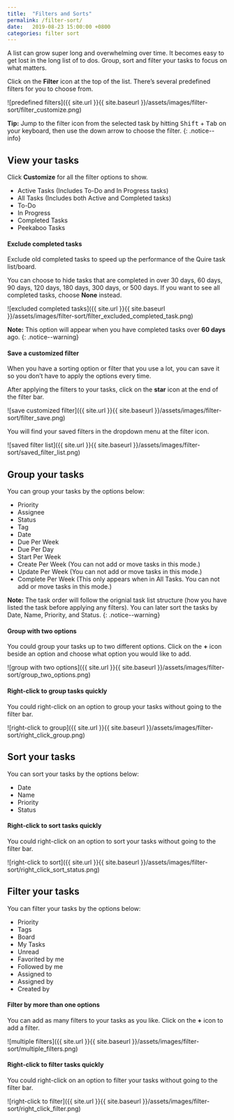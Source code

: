 ```yaml
---
title:  "Filters and Sorts"
permalink: /filter-sort/
date:   2019-08-23 15:00:00 +0800
categories: filter sort
---
```

A list can grow super long and overwhelming over time. It becomes easy to get lost in the long list of to dos. Group, sort and filter your tasks to focus on what matters. 

Click on the **Filter** icon at the top of the list. There’s several predefined filters for you to choose from. 

![predefined filters]({{ site.url }}{{ site.baseurl }}/assets/images/filter-sort/filter_customize.png)

**Tip:** Jump to the filter icon from the selected task by hitting <kbd>Shift</kbd> + <kbd>Tab</kbd> on your keyboard, then use the down arrow to choose the filter. 
{: .notice--info}

## View your tasks

Click **Customize** for all the filter options to show. 

- Active Tasks (Includes To-Do and In Progress tasks)
- All Tasks (Includes both Active and Completed tasks)
- To-Do
- In Progress
- Completed Tasks
- Peekaboo Tasks


#### Exclude completed tasks 

Exclude old completed tasks to speed up the performance of the Quire task list/board. 

You can choose to hide tasks that are completed in over 30 days, 60 days, 90 days, 120 days, 180 days, 300 days, or 500 days. If you want to see all completed tasks, choose **None** instead. 

![excluded completed tasks]({{ site.url }}{{ site.baseurl }}/assets/images/filter-sort/filter_excluded_completed_task.png)

**Note:** This option will appear when you have completed tasks over **60 days** ago. 
{: .notice--warning}

#### Save a customized filter

When you have a sorting option or filter that you use a lot, you can save it so you don’t have to apply the options every time. 

After applying the filters to your tasks, click on the **star** icon at the end of the filter bar.

![save customized filter]({{ site.url }}{{ site.baseurl }}/assets/images/filter-sort/filter_save.png)

You will find your saved filters in the dropdown menu at the filter icon.

![saved filter list]({{ site.url }}{{ site.baseurl }}/assets/images/filter-sort/saved_filter_list.png)



## Group your tasks
You can group your tasks by the options below:

- Priority
- Assignee
- Status
- Tag
- Date
- Due Per Week
- Due Per Day
- Start Per Week
- Create Per Week (You can not add or move tasks in this mode.)
- Update Per Week (You can not add or move tasks in this mode.)
- Complete Per Week (This only appears when in All Tasks. You can not add or move tasks in this mode.)

**Note:** The task order will follow the orignial task list structure (how you have listed the task before applying any filters). You can later sort the tasks by Date, Name, Priority, and Status. 
{: .notice--warning}


#### Group with two options
You could group your tasks up to two different options. Click on the **+** icon beside an option and choose what option you would like to add. 

![group with two options]({{ site.url }}{{ site.baseurl }}/assets/images/filter-sort/group_two_options.png)

#### Right-click to group tasks quickly
You could right-click on an option to group your tasks without going to the filter bar. 

![right-click to group]({{ site.url }}{{ site.baseurl }}/assets/images/filter-sort/right_click_group.png)

## Sort your tasks
You can sort your tasks by the options below:

- Date
- Name 
- Priority 
- Status

#### Right-click to sort tasks quickly
You could right-click on an option to sort your tasks without going to the filter bar. 

![right-click to sort]({{ site.url }}{{ site.baseurl }}/assets/images/filter-sort/right_click_sort_status.png)


## Filter your tasks
You can filter your tasks by the options below:

- Priority
- Tags
- Board
- My Tasks
- Unread
- Favorited by me 
- Followed by me
- Assigned to 
- Assigned by
- Created by 

#### Filter by more than one options 
You can add as many filters to your tasks as you like. Click on the **+** icon to add a filter. 

![multiple filters]({{ site.url }}{{ site.baseurl }}/assets/images/filter-sort/multiple_filters.png)


#### Right-click to filter tasks quickly
You could right-click on an option to filter your tasks without going to the filter bar. 

![right-click to filter]({{ site.url }}{{ site.baseurl }}/assets/images/filter-sort/right_click_filter.png)


